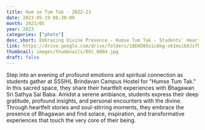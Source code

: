```yaml
---
title: Hum se Tum Tak - 2022-23
date: 2023-05-19 06:30:00
month: 2023/05
year: 2023
categories: ["photo"]
desc_short: Embracing Divine Presence - Humse Tum Tak - Students' Heartfelt Experience with Bhagawan Sri Sathya Sai Baba at SSSIHL Brindavan Campus Hostel
link: https://drive.google.com/drive/folders/18EKD8XxicAkg-s61msib8JsfhUY5LR2T?usp=share_link
thumbnail: images/thumbnails/DSC_0004.jpg
draft: false
---
```


 Step into an evening of profound emotions and spiritual connection as students gather at SSSIHL Brindavan Campus Hostel for "Humse Tum Tak." In this sacred space, they share their heartfelt experiences with Bhagawan Sri Sathya Sai Baba. Amidst a serene ambiance, students express their deep gratitude, profound insights, and personal encounters with the divine. Through heartfelt stories and soul-stirring moments, they embrace the presence of Bhagawan and find solace, inspiration, and transformative experiences that touch the very core of their being.
